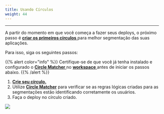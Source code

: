 ```yaml
---
title: Usando Círculos
weight: 44
---
```


---

A partir do momento em que você começa a fazer seus deploys, o próximo passo é [**criar os primeiros círculos** ](../../../../../../../referencia/circulo#como-criar-circulos)para melhor segmentação das suas aplicações. 

Para isso, siga os seguintes passos: 

{{% alert color="info" %}}
Certifique-se de que você já tenha instalado e configurado o [**Circle Matcher** ](../../../../../referencia/circle-matcher)no [**workspace** ](definindo-workspace/)antes de iniciar os passos abaixo. 
{{% /alert %}}

1. [**Crie seu círculo.**](../referencia/circulo#como-criar-circulos) 
2. Utilize [**Circle Matcher**](../referencia/circle-matcher) para verificar se as regras lógicas criadas para as segmentações estão identificando corretamente os usuários. 
3. Faça o deploy no círculo criado. 

![](//first-deploy%20%282%29.gif)
